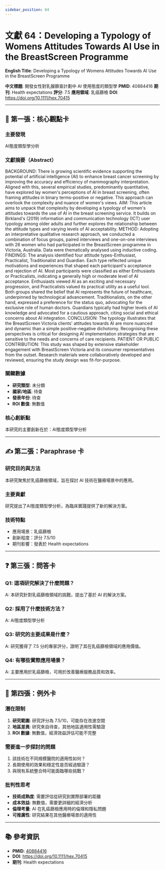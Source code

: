 ```yaml
---
sidebar_position: 64
---
```


# 文獻 64：Developing a Typology of Womens Attitudes Towards AI Use in the BreastScreen Programme

**English Title**: Developing a Typology of Womens Attitudes Towards AI Use in the BreastScreen Programme

**中文標題**: 開發女性對乳腺篩查計劃中 AI 使用態度的類型學
**PMID**: 40884416
**期刊**: Health expectations
**評分**: 7.5
**應用領域**: 乳癌篩檢
**DOI**: https://doi.org/10.1111/hex.70415

---

## 📌 第一張：核心觀點卡

### 主要發現
AI態度類型學分析

### 文獻摘要（Abstract）
BACKGROUND: There is growing scientific evidence supporting the potential of artificial intelligence (AI) to enhance breast cancer screening by improving the accuracy and efficiency of mammography interpretation. Aligned with this, several empirical studies, predominantly quantitative, have explored lay women's perceptions of AI in breast screening, often framing attitudes in binary terms-positive or negative. This approach can overlook the complexity and nuance of women's views. AIM: This article aims to unpack that complexity by developing a typology of women's attitudes towards the use of AI in the breast screening service. It builds on Birkland's (2019) information and communication technology (ICT) user typology among older adults and further explores the relationship between the attitude types and varying levels of AI acceptability. METHOD: Adopting an interpretative qualitative research approach, we conducted a combination of focus groups, paired interviews and one-on-one interviews with 26 women who had participated in the BreastScreen programme in Victoria, Australia. Data were thematically analysed using inductive coding. FINDINGS: The analysis identified four attitude types-Enthusiast, Practicalist, Traditionalist and Guardian. Each type reflected unique motivations and experiences that shaped each participant's acceptance and rejection of AI. Most participants were classified as either Enthusiasts or Practicalists, indicating a generally high or moderate level of AI acceptance. Enthusiasts viewed AI as an exciting and necessary progression, and Practicalists valued its practical utility as a useful tool. Both groups shared the belief that AI represents the future of healthcare, underpinned by technological advancement. Traditionalists, on the other hand, expressed a preference for the status quo, advocating for the exclusive role of human doctors. Guardians typically had higher levels of AI knowledge and advocated for a cautious approach, citing social and ethical concerns about AI integration. CONCLUSION: The typology illustrates that the BreastScreen Victoria clients' attitudes towards AI are more nuanced and dynamic than a simple positive-negative dichotomy. Recognising these perspectives is critical for designing AI implementation strategies that are sensitive to the needs and concerns of care recipients. PATIENT OR PUBLIC CONTRIBUTION: This study was shaped by extensive stakeholder engagement with BreastScreen Victoria and its consumer representatives from the outset. Research materials were collaboratively developed and reviewed, ensuring the study design was fit-for-purpose.

### 關鍵數據
- **研究類型**: 未分類
- **國家/地區**: 待查
- **發表年份**: 待查
- **ROI 數值**: 無數值

### 核心創新點
本研究的主要創新在於：AI態度類型學分析

---

## ✍️ 第二張：Paraphrase 卡

### 研究目的與方法
本研究聚焦於乳癌篩檢領域，旨在探討 AI 技術在醫療場景中的應用。

### 主要貢獻
研究提出了AI態度類型學分析，為臨床實踐提供了新的解決方案。

### 技術特點
- 應用場景：乳癌篩檢
- 創新程度：評分 7.5/10
- 期刊影響：發表於 Health expectations

---

## ❓ 第三張：問答卡

### Q1: 這項研究解決了什麼問題？
A: 本研究針對乳癌篩檢領域的挑戰，提出了基於 AI 的解決方案。

### Q2: 採用了什麼技術方法？
A: AI態度類型學分析

### Q3: 研究的主要成果是什麼？
A: 研究獲得了 7.5 分的專家評分，證明了其在乳癌篩檢領域的應用價值。

### Q4: 有哪些實際應用場景？
A: 主要應用於乳癌篩檢，可用於改善醫療服務品質和效率。

---

## 🤔 第四張：例外卡

### 潛在限制
1. **研究範圍**: 研究評分為 7.5/10，可能存在改進空間
2. **地區差異**: 研究來自待查，其他地區適用性需驗證
3. **ROI 數據**: 無數值，經濟效益評估可能不完整

### 需要進一步探討的問題
1. 該技術在不同規模醫院的適用性如何？
2. 長期使用的效果和穩定性是否經過驗證？
3. 與現有系統整合時可能面臨哪些挑戰？

### 批判性思考
- **技術成熟度**: 需要評估從研究到實際部署的距離
- **成本效益**: 無數值，需要更詳細的經濟分析
- **倫理考量**: AI 在乳癌篩檢應用時的倫理和隱私問題
- **可推廣性**: 研究結果在其他醫療場景的適用性

---

## 📚 參考資訊
- **PMID**: [40884416](https://pubmed.ncbi.nlm.nih.gov/40884416/)
- **DOI**: https://doi.org/10.1111/hex.70415
- **期刊**: Health expectations
